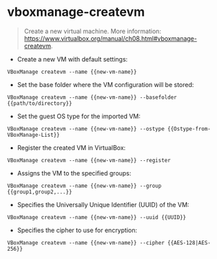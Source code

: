# vboxmanage-createvm

> Create a new virtual machine.
> More information: <https://www.virtualbox.org/manual/ch08.html#vboxmanage-createvm>.

- Create a new VM with default settings:

`VBoxManage createvm --name {{new-vm-name}}`

- Set the base folder where the VM configuration will be stored:

`VBoxManage createvm --name {{new-vm-name}} --basefolder {{path/to/directory}}`

- Set the guest OS type for the imported VM:

`VBoxManage createvm --name {{new-vm-name}} --ostype {{Ostype-from-VBoxManage-List}}`

- Register the created VM in VirtualBox:

`VBoxManage createvm --name {{new-vm-name}} --register`

- Assigns the VM to the specified groups:

`VBoxManage createvm --name {{new-vm-name}} --group {{group1,group2,...}}`

- Specifies the Universally Unique Identifier (UUID) of the VM:

`VBoxManage createvm --name {{new-vm-name}} --uuid {{UUID}}`

- Specifies the cipher to use for encryption:

`VBoxManage createvm --name {{new-vm-name}} --cipher {{AES-128|AES-256}}`
